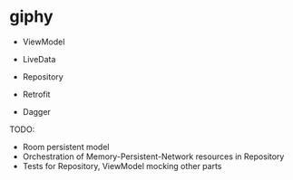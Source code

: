 # giphy

 - ViewModel
 - LiveData
 - Repository
 - Retrofit

 - Dagger

TODO:
 - Room persistent model
 - Orchestration of Memory-Persistent-Network resources in Repository
 - Tests for Repository, ViewModel mocking other parts